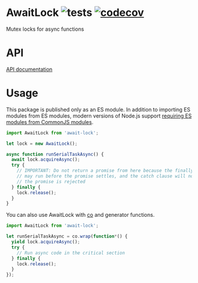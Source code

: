 # AwaitLock ![tests](https://github.com/ide/await-lock/workflows/Tests/badge.svg) [![codecov](https://codecov.io/gh/ide/await-lock/branch/master/graph/badge.svg)](https://codecov.io/gh/ide/await-lock)
Mutex locks for async functions

# API

[API documentation](https://github.com/ide/await-lock/wiki/API-documentation)

# Usage

This package is published only as an ES module. In addition to importing ES modules from ES modules, modern versions of Node.js support [requiring ES modules from CommonJS modules](https://nodejs.org/api/modules.html#loading-ecmascript-modules-using-require).

```javascript
import AwaitLock from 'await-lock';

let lock = new AwaitLock();

async function runSerialTaskAsync() {
  await lock.acquireAsync();
  try {
    // IMPORTANT: Do not return a promise from here because the finally clause
    // may run before the promise settles, and the catch clause will not run if
    // the promise is rejected
  } finally {
    lock.release();
  }
}
```

You can also use AwaitLock with [co](https://github.com/tj/co) and generator functions.

```javascript
import AwaitLock from 'await-lock';

let runSerialTaskAsync = co.wrap(function*() {
  yield lock.acquireAsync();
  try {
    // Run async code in the critical section
  } finally {
    lock.release();
  }
});
```

